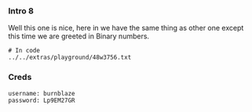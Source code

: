### Intro 8
Well this one is nice, here in we have the same thing as other one except this time we are greeted
in Binary numbers. 

```
# In code
../../extras/playground/48w3756.txt
```

### Creds
```
username: burnblaze
password: Lp9EM27GR
```
